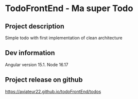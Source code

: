 # TodoFrontEnd - Ma super Todo

## Project description
Simple todo with first implementation of clean architecture

## Dev information
Angular version 15.1.
Node 16.17

## Project release on github
https://aviateur22.github.io/todoFrontEnd/todos